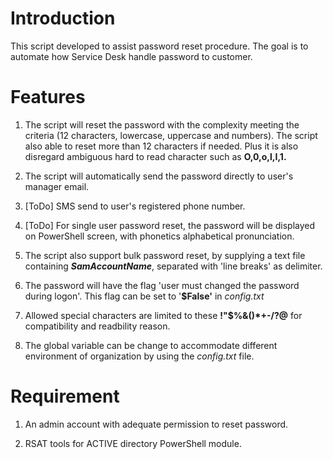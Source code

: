 
# Introduction

This script developed to assist password reset procedure. The goal is to automate how Service Desk handle password to customer.

  

# Features

1. The script will reset the password with the complexity meeting the criteria (12 characters, lowercase, uppercase and numbers). The script also able to reset more than 12 characters if needed. Plus it is also disregard ambiguous hard to read character such as **O,0,o,l,I,1.**

  

2. The script will automatically send the password directly to user's manager email.

  

3. [ToDo] SMS send to user's registered phone number.

  

4. [ToDo] For single user password reset, the password will be displayed on PowerShell screen, with phonetics alphabetical pronunciation.

  

4. The script also support bulk password reset, by supplying a text file containing ***SamAccountName***, separated with 'line breaks' as delimiter.

  

5. The password will have the flag 'user must changed the password during logon'. This flag can be set to '**$False'** in *config.txt*

  

6. Allowed special characters are limited to these **!"$%&()*+-/?@** for compatibility and readbility reason.

  

7. The global variable can be change to accommodate different environment of organization by using the *config.txt* file.

  

# Requirement

1. An admin account  with adequate permission to reset password.  

2. RSAT tools for ACTIVE directory PowerShell module.